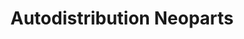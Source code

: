 ---
title: "Autodistribution Neoparts"
url: /pont-saint-esprit/autodistribution-neoparts/
shop: pièces de voitures
---